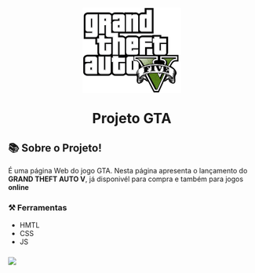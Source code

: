 <h1 align="center">
    <img src="./src/imagens/logo-gta-v.svg" width= "200px">
    <p>Projeto GTA</p>
</h1>

## 📚 Sobre o Projeto!

É uma página Web do jogo GTA. Nesta página apresenta o lançamento do **GRAND THEFT AUTO V**,  já disponivél para compra e também para jogos **online**

### ⚒️ Ferramentas
- HMTL
- CSS
- JS

<h3>
<img src="./src/imagens/tela.gif">
</h3>

